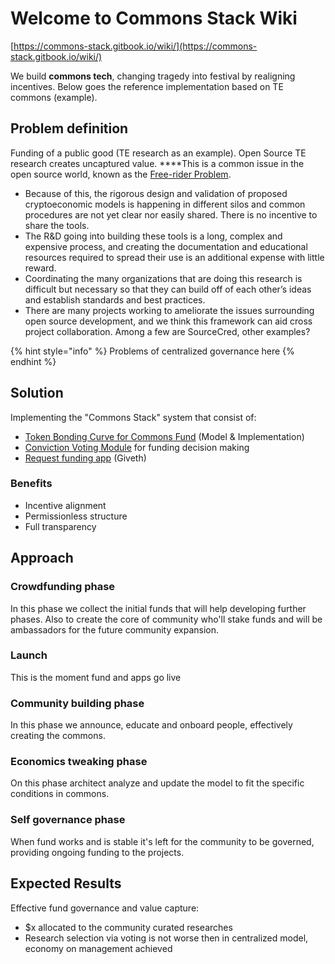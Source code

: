 # Welcome to Commons Stack Wiki

[https://commons-stack.gitbook.io/wiki/](https://commons-stack.gitbook.io/wiki/)

We build **commons tech**, changing tragedy into festival by realigning incentives. Below goes the reference implementation based on TE commons \(example\).

## Problem definition

Funding of a public good \(TE research as an example\). Open Source TE research creates uncaptured value. ****This is a common issue in the open source world, known as the [Free-rider Problem](https://en.wikipedia.org/wiki/Free-rider_problem).

* Because of this, the rigorous design and validation of proposed cryptoeconomic models is happening in different silos and common procedures are not yet clear nor easily shared. There is no incentive to share the tools.
* The R&D going into building these tools is a long, complex and expensive process, and creating the documentation and educational resources required to spread their use is an additional expense with little reward.
* Coordinating the many organizations that are doing this research is difficult but necessary so that they can build off of each other’s ideas and establish standards and best practices.
* There are many projects working to ameliorate the issues surrounding open source development, and we think this framework can aid cross project collaboration. Among a few are SourceCred, other examples?

{% hint style="info" %}
Problems of centralized governance here
{% endhint %}

## Solution

Implementing the "Commons Stack" system that consist of:

* [Token Bonding Curve for Commons Fund](token-bonding-curve-for-commons-fund.md) \(Model & Implementation\)
* [Conviction Voting Module](conviction-voting-module.md) for funding decision making
* [Request funding app](request-funding-app.md) \(Giveth\)

### Benefits

* Incentive alignment
* Permissionless structure
* Full transparency

## Approach

### Crowdfunding phase

In this phase we collect the initial funds that will help developing further phases. Also to create the core of community who'll stake funds and will be ambassadors for the future community expansion.

### Launch

This is the moment fund and apps go live

### Community building phase

In this phase we announce, educate and onboard people, effectively creating the commons.

### Economics tweaking phase

On this phase architect analyze and update the model to fit the specific conditions in commons.

### Self governance phase

When fund works and is stable it's left for the community to be governed, providing ongoing funding to the projects.

## Expected Results

Effective fund governance and value capture:

* $x allocated to the community curated researches
* Research selection via voting is not worse then in centralized model, economy on management achieved

